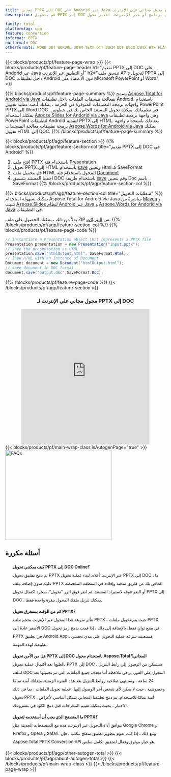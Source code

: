 ```yaml
---
title: تصدير PPTX إلى DOC على Andorid عبر Java أو مع محول مجاني على الإنترنت
description: قم بتحويل PPTX إلى DOC في تطبيقات الأجهزة المحمولة دون تثبيت أي برنامج أو عبر الإنترنت. اختبر محول PPTX إلى DOC على الإنترنت مجانًا بسرعة قبل دمج الكود.

family: total
platformtag: cpp
feature: conversion
informat: PPTX
outformat: DOC
otherformats: WORD DOT WORDML DOTM TEXT OTT DOCM ODT DOCX DOTX RTF FLATOPC
---
```

{{< blocks/products/pf/feature-page-wrap >}}
{{< blocks/products/pf/feature-page-header h1="تقديم PPTX إلى DOC على Andorid عبر Java أو التطبيق عبر الإنترنت" h2="تنسيق ملف APIs لتحويل PPTX إلى DOC داخل تطبيقات Android دون الاعتماد على Microsoft PowerPoint أو Word" >}}

{{% blocks/products/pf/feature-page-summary %}}
يسمح [Aspose.Total for Android via Java](https://products.aspose.com/total/android-java/) بمعالجة تنسيقات الملفات داخل تطبيقات Android. باستخدام واجهات برمجة التطبيقات المتوفرة في الحزمة ، يمكنك أتمتة عملية تحويل PowerPoint PPTX إلى Word DOC في تطبيقاتك.
يمكنك تحويل المستند الخاص بك في خطوتين. يمكنك استخدام [Aspose.Slides for Andorid via Java](https://products.aspose.com/slides/android-java/) وهي واجهة برمجة تطبيقات PowerPoint لتطبيقات Android لتقديم PPTX إلى HTML. بعد ذلك باستخدام واجهة برمجة تطبيقات معالجة المستندات [Aspose.Words for Android via Java](https://products.aspose.com/words/android-java/) يمكنك تحويل HTML إلى DOC. 
{{% /blocks/products/pf/feature-page-summary  %}}

{{< blocks/products/pf/agp/feature-section >}}
{{% blocks/products/pf/agp/feature-section-col title="تقديم PPTX إلى DOC في Android" %}}
1. افتح ملف PPTX باستخدام فئة [Presentation](https://reference.aspose.com/slides/java/com.aspose.slides/Presentation)
2. تحويل PPTX إلى HTML باستخدام [save](https://reference.aspose.com/slides/java/com.aspose.slides/Presentation#save-java.lang.String-int-com.aspose.slides.ISaveOptions-) وتعيين Html كـ SaveFormat
3. قم بتحميل ملف HTML المحول باستخدام فئة [Document](https://reference.aspose.com/words/java/com.aspose.words/Document)
4. احفظ المستند بتنسيق DOC باستخدام طريقة [save](https://reference.aspose.com/words/java/com.aspose.words/Document#save (java.lang.String، int)) وقم بتعيين Doc باسم SaveFormat
{{% /blocks/products/pf/agp/feature-section-col %}}

{{% blocks/products/pf/agp/feature-section-col title="متطلبات التحويل" %}}
يمكنك بسهولة استخدام Aspose.Total for Android via Java مباشرةً من [Maven](https://releases.aspose.com/total/java/) و تثبيت [Aspose.Slides لنظام Android عبر Java](https://docs.aspose.com/slides/androidjava/install-aspose-slides-for-android-via-java/) و [Aspose.Words for Andorid via Java](https://docs.aspose.com/words/java/install-aspose-words-for-android-via-java/#install-asposewords-for-android-via-java-from-maven-repository) في التطبيقات.

بدلاً من ذلك ، يمكنك الحصول على ملف ZIP من [التنزيلات](https://releases.aspose.com/total/androidjava).
{{% /blocks/products/pf/agp/feature-section-col %}}
{{% blocks/products/pf/feature-page-code %}}
```cs
// instantiate a Presentation object that represents a PPTX file
Presentation presentation = new Presentation("input.pptx");
// save the presentation as HTML
presentation.save("htmlOutput.html", SaveFormat.Html);
// load HTML with an instance of Document
Document document = new Document("htmlOutput.html");
// save document in DOC format
document.save("output.doc",SaveFormat.Doc);   
```

{{% /blocks/products/pf/feature-page-code %}}
{{< /blocks/products/pf/agp/feature-section >}}

<div class="container-fluid agp-content bg-white aboutfile box-1 vh100 section nopbtm">
<div class=container>
<div class=row>
<div class="demobox tc col-md-12 padding-0" align="center">

<h3>محول مجاني على الإنترنت لـ PPTX إلى DOC</h3>

<iframe title="doc to pptx" style="border: none; height: 426px;" scrolling="no" src="https://total-conversion-app-65z5r2lp.qa.k8s.dynabic.com/?to=doc&from=pptx" id="child-iframe" width="80%"></iframe>

</div></div>
</div></div>
{{< blocks/products/pf/main-wrap-class isAutogenPage="true" >}}
<style>.howtolist li{margin-right: 0!important;line-height: 26px;position: relative;margin-bottom: 10px;font-size: 13px;list-style-type: none;}</style>
<div class="col-md-12 tl bg-gray-dark howtolist section">
  <a class="anchor" name="faqpage"></a>
  <div class="container tl dflex" itemscope="" itemtype="https://schema.org/FAQPage">
      <div class="col-md-4 howtosectiongfx">
          <img class="social-panel-hide-on-mobile" src="https://www.groupdocs.cloud/templates/brand/images/groupdocs/conversion/groupdocs_conversion-brand.png" alt="FAQs" width="335" height="283">
      </div>
      <div class="howtosection col-md-8">
          <div>
              <h2>أسئلة مكررة</h2>
              <ul>
                  <li itemscope="" itemprop="mainEntity" itemtype="https://schema.org/Question">
                      <div>
                          <span itemprop="name"><b>كيف يمكنني تحويل PPTX إلى DOC Online؟</b></span>
                      </div>
                      <div itemscope="" itemprop="acceptedAnswer" itemtype="https://schema.org/Answer">
                          <span itemprop="text">تم دمج تطبيق تحويل PPTX عبر الإنترنت أعلاه. لبدء عملية تحويل PPTX إلى DOC ، ما عليك سوى إضافة ملف PPTX الخاص بك عن طريق سحبه وإفلاته في المنطقة المخصصة أو النقر فوقه لاستيراد المستند. ثم انقر فوق الزر "تحويل". بمجرد اكتمال تحويل PPTX إلى DOC ، يمكنك تنزيل ملفك المحول بنقرة واحدة فقط.</span>
                      </div>
                  </li>
                  <li itemscope="" itemprop="mainEntity" itemtype="https://schema.org/Question">
                      <div>
                          <span itemprop="name"><b>كم من الوقت يستغرق تحويل PPTX؟</b></span>
                      </div>
                      <div itemscope="" itemprop="acceptedAnswer" itemtype="https://schema.org/Answer">
                          <span itemprop="text">تتأثر سرعة هذا المحول عبر الإنترنت بحجم ملف PPTX ، حيث يتم تحويل ملفات PPTX الأصغر عادةً إلى DOC في بضع ثوانٍ فقط. بالإضافة إلى ذلك ، إذا قمت بدمج رمز تحويل PPTX في تطبيق Android App ، فستعتمد سرعة عملية التحويل على مدى تحسين تطبيقك لهذه المهمة.</span>
                      </div>
                  </li>
                  <li itemscope="" itemprop="mainEntity" itemtype="https://schema.org/Question">
                      <div>
                          <span itemprop="name"><b>هل من الآمن تحويل PPTX إلى DOC باستخدام محول Aspose.Total المجاني؟</b></span>
                      </div>
                      <div itemscope="" itemprop="acceptedAnswer" itemtype="https://schema.org/Answer">
                          <span itemprop="text">بالطبع! بعد اكتمال عملية تحويل PPTX إلى DOC ، ستتمكن من الوصول إلى رابط التنزيل لملف DOC المحول على الفور. يرجى ملاحظة أننا نحذف جميع الملفات التي تم تحميلها بعد 24 ساعة ، وستنتهي صلاحية روابط التنزيل بعد هذه الفترة الزمنية. ملفاتك آمنة تمامًا وخصوصية ، حيث لا يمكن لأي شخص آخر الوصول إليها. عملية تحويل الملفات ، بما في ذلك تحويل PPTX ، آمنة تمامًا للاستخدام. تم دمج تطبيقنا المجاني بشكل أساسي لأغراض الاختبار ، بحيث يمكنك تقييم المخرجات قبل دمج الكود في مشروعك.</span>
                      </div>
                  </li>                 
                  <li itemscope="" itemprop="mainEntity" itemtype="https://schema.org/Question">
                      <div>
                          <span itemprop="name"><b>ما المتصفح الذي يجب أن أستخدمه لتحويل PPTX؟</b></span>
                      </div>
                      <div itemscope="" itemprop="acceptedAnswer" itemtype="https://schema.org/Answer">
                          <span itemprop="text">تتوافق أداة التحويل عبر الإنترنت هذه مع المتصفحات الحديثة مثل Google Chrome و Firefox و Opera و Safari. ومع ذلك ، إذا كنت تقوم بتطوير تطبيق سطح مكتب ، فإن Aspose.Total PPTX Conversion API هو خيار موثوق وفعال لتحقيق تكامل سلس.</span>
                      </div>
                  </li>
              </ul>
          </div>
      </div>
  </div>
{{< blocks/products/pf/agp/other-autogen-total >}}
{{< blocks/products/pf/agp/about-autogen-total >}}
{{< /blocks/products/pf/main-wrap-class >}}
{{< /blocks/products/pf/feature-page-wrap >}}
